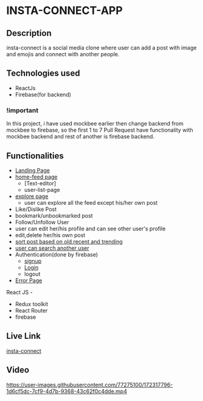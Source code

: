 # INSTA-CONNECT-APP


 ## Description
 
 insta-connect is a social media clone where user can add a post with image and emojis and connect with another people.
 
 ## Technologies used

* ReactJs
* Firebase(for backend)

### !important
In this project, i have used mockbee earlier then change backend from mockbee to firebase, so the first 1 to 7 Pull Request have functionality with mockbee backend and rest of another is firebase backend.

## Functionalities 

* [Landing Page](https://insta-connect-by-mariayasada.netlify.app/)
* [home-feed page](https://insta-connect-by-mariayasada.netlify.app/home)
     * [Text-editor]
     * user-list-page
* [explore page](https://insta-connect-by-mariayasada.netlify.app/explore) 
   * user can explore all the feed except his/her own post
* Like/Dislike Post
* bookmark/unbookmarked post
* Follow/Unfollow User
* user can edit her/his profile and can see other user's profile
* edit,delete her/his own post
* [sort post based on old,recent and trending](https://insta-connect-by-mariayasada.netlify.app/explore)
* [user can search another user](https://insta-connect-by-mariayasada.netlify.app/explore)
* Authentication(done by firebase)
    * [signup](https://insta-connect-by-mariayasada.netlify.app/signup)
    * [Login](https://insta-connect-by-mariayasada.netlify.app/login)
    * logout 
* [Error Page](https://insta-connect-by-mariayasada.netlify.app/hom)

React JS -

- Redux toolkit
- React Router
- firebase


## Live Link
[insta-connect](https://insta-connect-by-mariayasada.netlify.app/)

## Video

https://user-images.githubusercontent.com/77275100/172317796-1d6cf5dc-7cf9-4d7b-9368-43c62f0c4dde.mp4




